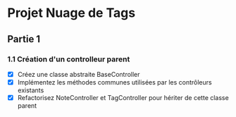 # Projet Nuage de Tags

## Partie 1

### 1.1 Création d'un controlleur parent

- [x] Créez une classe abstraite BaseController
- [x] Implémentez les méthodes communes utilisées par les contrôleurs existants
- [x] Refactorisez NoteController et TagController pour hériter de cette classe parent
